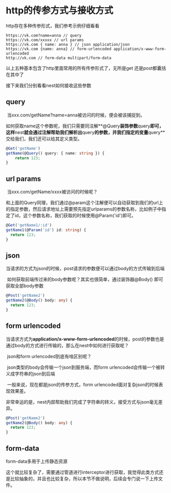 # http的传参方式与接收方式

http存在多种传参形式，我们参考示例仔细看看

```
https://vk.com?name=anna // query
https://vk.com/xxxxx // url params
https://vk.com { name: anna } // json application/json
https://vk.com {name: anna} // form-urlencoded application/x-www-form-urlencoded
http://vk.com // form-data multipart/form-data
```

以上五种基本包含了http里面常用的所有传参形式了，无所是get 还是post都囊括在其中了

接下来我们分别看看nest如何接收这些参数



## query

​	当xxx.com/getName?name=anna被访问的时候，便会被该捕捉到。

​	如何获取name这个参数呢，我们只需要同注解**@Query**装饰参数**query**即可，这样**nest**就会通过注解帮助我们解析出**query**的参数，并我们指定的变量**query**交给我们，我们还可以给其定义类型。

```ts
@Get('getName')
getName(@Query() query: { name: string }) {
	return 123;
}
```



## url params

​	当xxx.com/getName/xxxx被访问的时候呢？

​	和上面的Query同理，我们通过@param这个注解便可以自动获取到我们的url上的指定参数，然后请求地址上需要预先指定urlparams的参数名称，比如例子中指定了id，这个参数名称，我们获取的时候使用@Param('id')即可。

```ts
@Get('getName1/:id')
getName1(@Param('id') id: string) {
  return 123;
}
```



## json

​	当请求的方式为json的时候，post请求的参数便可以通过body的方式传输到后端

​	如何获取前端传过来的body参数呢？其实也很简单，通过装饰器@Body() 即可获取全部body参数

```ts
@Post('getName2')
getName2(@Body() body: any) {
  return 123;
}
```



## form urlencoded

​	当请求方式为**application/x-www-form-urlencoded**的时候，post的参数也是通过body的方式进行传输的，那么在nest中如何进行获取呢？

​	json和form urlencoded到底有啥区别呢？

​	json类型的body会传输一个json到服务端，而form urlencoded会传输一个被转义成字符串的json到后端

​	一般来说，现在都是json的传参方式，form urlencoded面对复杂json的时候表现效果差。

​	非常幸运的是，nest内部帮助我们完成了字符串的转义，接受方式与json毫无差异。

```ts
@Post('getName2')
getName2(@Body() body: any) {
  return 123;
}
```



## form-data

form-data多用于上传静态资源

这个就比较复杂了，需要通过管道进行interceptor进行获取，我觉得此类方式还是比较抽象的，并且也比较复杂，所以本节不做说明，后续会专门说一下上传文件。	

